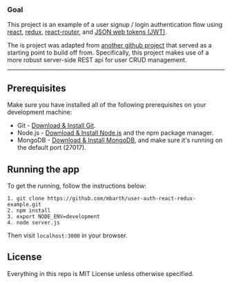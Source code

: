 ### Goal
 
This project is an example of a user signup / login authentication flow using [react](https://github.com/facebook/react), 
[redux](https://github.com/rackt/redux), [react-router](https://github.com/rackt/react-router), and [JSON web tokens (JWT)](http://jwt.io/).
 
The is project was adapted from [another github project](https://github.com/joshgeller/react-redux-jwt-auth-example) that served 
as a starting point to build off from. Specifically, this project makes use of a more robust server-side REST api for user CRUD 
management.
  
---

## Prerequisites
Make sure you have installed all of the following prerequisites on your development machine:
* Git - [Download & Install Git](https://git-scm.com/downloads).
* Node.js - [Download & Install Node.js](https://nodejs.org/en/download/) and the npm package manager.
* MongoDB - [Download & Install MongoDB](http://www.mongodb.org/downloads), and make sure it's running on the default port (27017).

## Running the app
To get the running, follow the instructions below:

````
1. git clone https://github.com/mbarth/user-auth-react-redux-example.git
2. npm install
3. export NODE_ENV=development
4. node server.js
````
Then visit `localhost:3000` in your browser.

## License

Everything in this repo is MIT License unless otherwise specified.